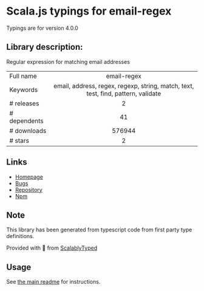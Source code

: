 
# Scala.js typings for email-regex

Typings are for version 4.0.0

## Library description:
Regular expression for matching email addresses

|                    |                 |
| ------------------ | :-------------: |
| Full name          | email-regex |
| Keywords           | email, address, regex, regexp, string, match, text, test, find, pattern, validate |
| # releases         | 2 |
| # dependents       | 41 |
| # downloads        | 576944 |
| # stars            | 2 |

## Links
- [Homepage](https://github.com/sindresorhus/email-regex#readme)
- [Bugs](https://github.com/sindresorhus/email-regex/issues)
- [Repository](https://github.com/sindresorhus/email-regex)
- [Npm](https://www.npmjs.com/package/email-regex)
    


## Note
This library has been generated from typescript code from first party type definitions.

Provided with :purple_heart: from [ScalablyTyped](https://github.com/oyvindberg/ScalablyTyped)

## Usage
See [the main readme](../../readme.md) for instructions.


